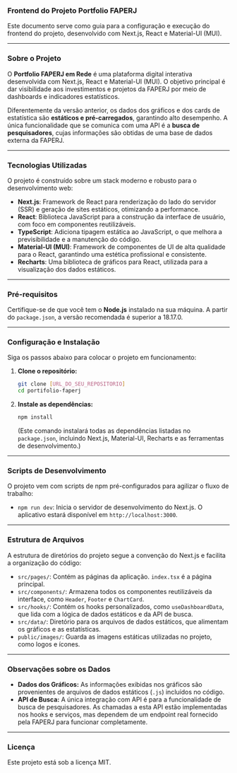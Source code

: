 ### Frontend do Projeto Portfolio FAPERJ ###

Este documento serve como guia para a configuração e execução do frontend do projeto, desenvolvido com Next.js, React e Material-UI (MUI).

---

### Sobre o Projeto
O **Portfolio FAPERJ em Rede** é uma plataforma digital interativa desenvolvida com Next.js, React e Material-UI (MUI). O objetivo principal é dar visibilidade aos investimentos e projetos da FAPERJ por meio de dashboards e indicadores estatísticos.

Diferentemente da versão anterior, os dados dos gráficos e dos cards de estatística são **estáticos e pré-carregados**, garantindo alto desempenho. A única funcionalidade que se comunica com uma API é a **busca de pesquisadores**, cujas informações são obtidas de uma base de dados externa da FAPERJ.

---

### Tecnologias Utilizadas

O projeto é construído sobre um stack moderno e robusto para o desenvolvimento web:

* **Next.js**: Framework de React para renderização do lado do servidor (SSR) e geração de sites estáticos, otimizando a performance.
* **React**: Biblioteca JavaScript para a construção da interface de usuário, com foco em componentes reutilizáveis.
* **TypeScript**: Adiciona tipagem estática ao JavaScript, o que melhora a previsibilidade e a manutenção do código.
* **Material-UI (MUI)**: Framework de componentes de UI de alta qualidade para o React, garantindo uma estética profissional e consistente.
* **Recharts**: Uma biblioteca de gráficos para React, utilizada para a visualização dos dados estáticos.

---

### Pré-requisitos

Certifique-se de que você tem o **Node.js** instalado na sua máquina. A partir do `package.json`, a versão recomendada é superior a 18.17.0.

---

### Configuração e Instalação

Siga os passos abaixo para colocar o projeto em funcionamento:

1.  **Clone o repositório:**
    ```bash
    git clone [URL_DO_SEU_REPOSITORIO]
    cd portifolio-faperj
    ```

2.  **Instale as dependências:**
    ```bash
    npm install
    ```
    (Este comando instalará todas as dependências listadas no `package.json`, incluindo Next.js, Material-UI, Recharts e as ferramentas de desenvolvimento.)

---

### Scripts de Desenvolvimento

O projeto vem com scripts de npm pré-configurados para agilizar o fluxo de trabalho:

* `npm run dev`: Inicia o servidor de desenvolvimento do Next.js. O aplicativo estará disponível em `http://localhost:3000`.

---

### Estrutura de Arquivos

A estrutura de diretórios do projeto segue a convenção do Next.js e facilita a organização do código:

* `src/pages/`: Contém as páginas da aplicação. `index.tsx` é a página principal.
* `src/components/`: Armazena todos os componentes reutilizáveis da interface, como `Header`, `Footer` e `ChartCard`.
* `src/hooks/`: Contém os hooks personalizados, como `useDashboardData`, que lida com a lógica de dados estáticos e da API de busca.
* `src/data/`: Diretório para os arquivos de dados estáticos, que alimentam os gráficos e as estatísticas.
* `public/images/`: Guarda as imagens estáticas utilizadas no projeto, como logos e ícones.

---

### Observações sobre os Dados

* **Dados dos Gráficos:** As informações exibidas nos gráficos são provenientes de arquivos de dados estáticos (`.js`) incluídos no código.
* **API de Busca:** A única integração com API é para a funcionalidade de busca de pesquisadores. As chamadas a esta API estão implementadas nos hooks e serviços, mas dependem de um endpoint real fornecido pela FAPERJ para funcionar completamente.

---

### Licença

Este projeto está sob a licença MIT.